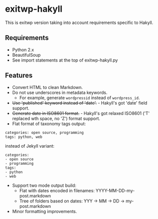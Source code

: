 # exitwp-hakyll

This is exitwp version taking into account requirements specific to Hakyll.

## Requirements

* Python 2.x
* BeautifulSoup
* See import statements at the top of exitwp-hakyll.py 

## Features

* Convert HTML to clean Markdown.
* Do not use underscores in metadata keywords.
    * For example, generate `wordpressid` instead of `wordpress_id`.
* <strike>Use 'published' keyword instead of 'date'.</strike> - Hakyll's got 'date' field support.
* <strike>Generate date in ISO8601 format.</strike> - Hakyll's got relaxed ISO8601 ('T' replaced wth space, no 'Z') format support.
* Flat format of taxonomy tags output:
```
categories: open source, programming
tags: python, web
```
instead of Jekyll variant:
```
categories:
- open source
- programming
tags:
- python
- web
```
* Support two mode output build:
    * Flat with dates encoded in filenames: YYYY-MM-DD-my-post.markdown
    * Tree of folders based on dates: YYY -> MM -> DD -> my-post.markdown
* Minor formatting improvements.
